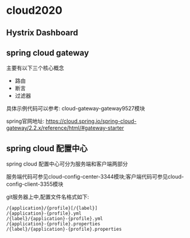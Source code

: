 # cloud2020

## Hystrix Dashboard

## spring cloud gateway

主要有以下三个核心概念

- 路由
- 断言
- 过滤器

具体示例代码可以参考: cloud-gateway-gateway9527模块

spring官网地址: https://cloud.spring.io/spring-cloud-gateway/2.2.x/reference/html/#gateway-starter


## spring cloud 配置中心

spring cloud 配置中心可分为服务端和客户端两部分

服务端代码可参见cloud-config-center-3344模块;客户端代码可参见cloud-config-client-3355模块

git服务器上中,配置文件名格式如下:

```$xslt
/{application}/{profile}[/{label}]
/{application}-{profile}.yml
/{label}/{application}-{profile}.yml
/{application}-{profile}.properties
/{label}/{application}-{profile}.properties
```

